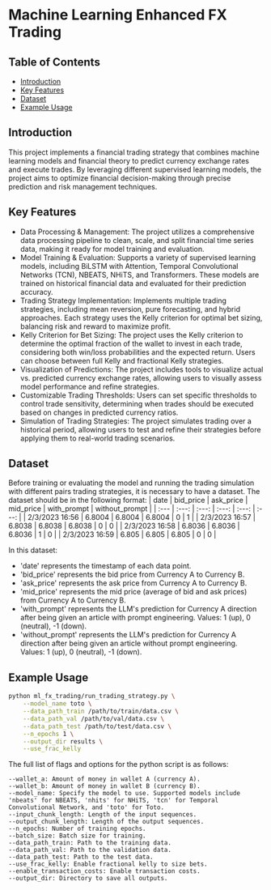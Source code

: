 # Machine Learning Enhanced FX Trading

## Table of Contents
- [Introduction](#introduction)
- [Key Features](#key-features)
- [Dataset](#dataset)
- [Example Usage](#example-usage)

## Introduction
This project implements a financial trading strategy that combines machine learning models and financial theory to predict currency exchange rates and execute trades. By leveraging different supervised learning models, the project aims to optimize financial decision-making through precise prediction and risk management techniques.

## Key Features
- Data Processing & Management: The project utilizes a comprehensive data processing pipeline to clean, scale, and split financial time series data, making it ready for model training and evaluation.
- Model Training & Evaluation: Supports a variety of supervised learning models, including BiLSTM with Attention, Temporal Convolutional Networks (TCN), NBEATS, NHiTS, and Transformers. These models are trained on historical financial data and evaluated for their prediction accuracy.
- Trading Strategy Implementation: Implements multiple trading strategies, including mean reversion, pure forecasting, and hybrid approaches. Each strategy uses the Kelly criterion for optimal bet sizing, balancing risk and reward to maximize profit.
- Kelly Criterion for Bet Sizing: The project uses the Kelly criterion to determine the optimal fraction of the wallet to invest in each trade, considering both win/loss probabilities and the expected return. Users can choose between full Kelly and fractional Kelly strategies.
- Visualization of Predictions: The project includes tools to visualize actual vs. predicted currency exchange rates, allowing users to visually assess model performance and refine strategies.
- Customizable Trading Thresholds: Users can set specific thresholds to control trade sensitivity, determining when trades should be executed based on changes in predicted currency ratios.
- Simulation of Trading Strategies: The project simulates trading over a historical period, allowing users to test and refine their strategies before applying them to real-world trading scenarios.

## Dataset
Before training or evaluating the model and running the trading simulation with different pairs trading strategies, it is necessary to have a dataset. The dataset should be in the following format:
| date	            | bid_price | ask_price | mid_price | with_prompt | without_prompt |
| :---                  | :---:  | :---:  | :---:  | :---:  | :---:  |
| 2/3/2023 16:56	| 6.8004     | 6.8004     | 6.8004     | 0            | 1     |
| 2/3/2023 16:57	| 6.8038	 | 6.8038	  | 6.8038	   | 0            | 0     |
| 2/3/2023 16:58	| 6.8036	 | 6.8036	  | 6.8036	   | 1            | 0     |
| 2/3/2023 16:59	| 6.805	 | 6.805	  | 6.805	   | 0            | 0	  |

In this dataset:
- 'date' represents the timestamp of each data point.
- 'bid_price' represents the bid price from Currency A to Currency B.
- 'ask_price' represents the ask price from Currency A to Currency B.
- 'mid_price' represents the mid price (average of bid and ask prices) from Currency A to Currency B.
- 'with_prompt' represents the LLM's prediction for Currency A direction after being given an article with prompt engineering. Values: 1 (up), 0 (neutral), -1 (down).
- 'without_prompt' represents the LLM's prediction for Currency A direction after being given an article without prompt engineering. Values: 1 (up), 0 (neutral), -1 (down).

## Example Usage
```bash
python ml_fx_trading/run_trading_strategy.py \
    --model_name toto \
    --data_path_train /path/to/train/data.csv \
    --data_path_val /path/to/val/data.csv \
    --data_path_test /path/to/test/data.csv \
    --n_epochs 1 \
    --output_dir results \
    --use_frac_kelly
```

The full list of flags and options for the python script is as follows:
```
--wallet_a: Amount of money in wallet A (currency A).
--wallet_b: Amount of money in wallet B (currency B).
--model_name: Specify the model to use. Supported models include 'nbeats' for NBEATS, 'nhits' for NHiTS, 'tcn' for Temporal Convolutional Network, and 'toto' for Toto.
--input_chunk_length: Length of the input sequences.
--output_chunk_length: Length of the output sequences.
--n_epochs: Number of training epochs.
--batch_size: Batch size for training.
--data_path_train: Path to the training data.
--data_path_val: Path to the validation data.
--data_path_test: Path to the test data.
--use_frac_kelly: Enable fractional kelly to size bets.
--enable_transaction_costs: Enable transaction costs.
--output_dir: Directory to save all outputs.
```
